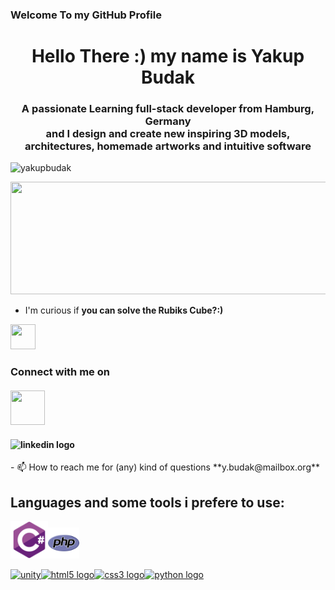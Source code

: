 ### Welcome To my GitHub Profile ### 
<h1 align="center">Hello There :) my name is Yakup Budak</h1>
<h3 align="center">A passionate Learning full-stack developer from Hamburg, Germany <br>
and I design and create new inspiring 3D models, architectures, homemade artworks and intuitive software 
</h3>

<p align="left"> <img src="https://komarev.com/ghpvc/?username=yakupbudak&label=Profile%20views&color=0e75b6&style=flat" alt="yakupbudak" /> </p>
<img src="https://nti.us/wp-content/uploads/2018/09/programmer.gif" alt="" width="1000" height="180" >




- I'm curious if **you can solve the Rubiks Cube?:)**
 <img src="https://5.imimg.com/data5/WI/DO/HV/SELLER-31836682/shengshou-moyo-magic-rubik-cube-3x3-puzzle-educational-toy-500x500-500x500.jpg" alt="" width="40" height="40"/>

<h3 align="left">Connect with me on </h3>
<h4><a href="https://www.xing.com/profile/Yakup_Budak015270/web_profiles?expandNeffi=true"><img src="https://rheamoore.de/wp-content/uploads/xing-logo-white.jpg" width="55" height="55"></a></h4>

<h4> <img src="https://img.shields.io/static/v1?message=LinkedIn&logo=linkedin&label=&color=0077B5&logoColor=white&labelColor=&style=for-the-badge" height="35" alt="linkedin logo"  /></h4>
- 📫 How to reach me for (any) kind of questions **y.budak@mailbox.org**
<p align="left">
</p>

<h2 align="left">Languages and some tools i prefere to use:</h2>
<img src="https://raw.githubusercontent.com/devicons/devicon/master/icons/csharp/csharp-original.svg" alt="csharp" width="60" height="60"/><img src="https://raw.githubusercontent.com/devicons/devicon/master/icons/php/php-original.svg" alt="php" width="50" height="50"/> <p align="left">  <a href="https://unity.com/" target="_blank" rel="noreferrer"> <img src="https://www.vectorlogo.zone/logos/unity3d/unity3d-icon.svg" alt="unity" width="60" height="60"/><img src="https://cdn.jsdelivr.net/gh/devicons/devicon/icons/html5/html5-original.svg"  width="60" height="60" alt="html5 logo"  /><img src="https://cdn.jsdelivr.net/gh/devicons/devicon/icons/css3/css3-original.svg" width="60" height="60" alt="css3 logo"  /><img src="https://cdn.jsdelivr.net/gh/devicons/devicon/icons/python/python-original.svg" width="60" height="60" alt="python logo"  /> 

    

    


